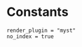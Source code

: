 # Constants

```{autodoc2-object} pyseasters.constants.countries
render_plugin = "myst"
no_index = true
```
